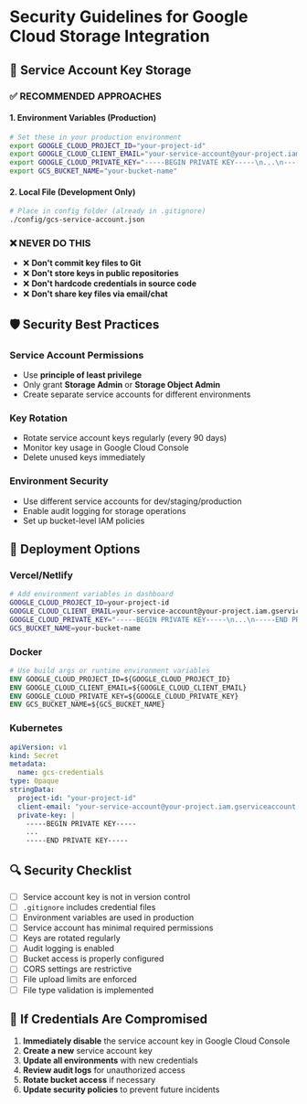 # Security Guidelines for Google Cloud Storage Integration

## 🔐 Service Account Key Storage

### ✅ RECOMMENDED APPROACHES

#### 1. **Environment Variables (Production)**
```bash
# Set these in your production environment
export GOOGLE_CLOUD_PROJECT_ID="your-project-id"
export GOOGLE_CLOUD_CLIENT_EMAIL="your-service-account@your-project.iam.gserviceaccount.com"
export GOOGLE_CLOUD_PRIVATE_KEY="-----BEGIN PRIVATE KEY-----\n...\n-----END PRIVATE KEY-----\n"
export GCS_BUCKET_NAME="your-bucket-name"
```

#### 2. **Local File (Development Only)**
```bash
# Place in config folder (already in .gitignore)
./config/gcs-service-account.json
```

### ❌ NEVER DO THIS

- ❌ **Don't commit key files to Git**
- ❌ **Don't store keys in public repositories**
- ❌ **Don't hardcode credentials in source code**
- ❌ **Don't share key files via email/chat**

## 🛡️ Security Best Practices

### Service Account Permissions
- Use **principle of least privilege**
- Only grant **Storage Admin** or **Storage Object Admin**
- Create separate service accounts for different environments

### Key Rotation
- Rotate service account keys regularly (every 90 days)
- Monitor key usage in Google Cloud Console
- Delete unused keys immediately

### Environment Security
- Use different service accounts for dev/staging/production
- Enable audit logging for storage operations
- Set up bucket-level IAM policies

## 🚀 Deployment Options

### Vercel/Netlify
```bash
# Add environment variables in dashboard
GOOGLE_CLOUD_PROJECT_ID=your-project-id
GOOGLE_CLOUD_CLIENT_EMAIL=your-service-account@your-project.iam.gserviceaccount.com
GOOGLE_CLOUD_PRIVATE_KEY="-----BEGIN PRIVATE KEY-----\n...\n-----END PRIVATE KEY-----\n"
GCS_BUCKET_NAME=your-bucket-name
```

### Docker
```dockerfile
# Use build args or runtime environment variables
ENV GOOGLE_CLOUD_PROJECT_ID=${GOOGLE_CLOUD_PROJECT_ID}
ENV GOOGLE_CLOUD_CLIENT_EMAIL=${GOOGLE_CLOUD_CLIENT_EMAIL}
ENV GOOGLE_CLOUD_PRIVATE_KEY=${GOOGLE_CLOUD_PRIVATE_KEY}
ENV GCS_BUCKET_NAME=${GCS_BUCKET_NAME}
```

### Kubernetes
```yaml
apiVersion: v1
kind: Secret
metadata:
  name: gcs-credentials
type: Opaque
stringData:
  project-id: "your-project-id"
  client-email: "your-service-account@your-project.iam.gserviceaccount.com"
  private-key: |
    -----BEGIN PRIVATE KEY-----
    ...
    -----END PRIVATE KEY-----
```

## 🔍 Security Checklist

- [ ] Service account key is not in version control
- [ ] `.gitignore` includes credential files
- [ ] Environment variables are used in production
- [ ] Service account has minimal required permissions
- [ ] Keys are rotated regularly
- [ ] Audit logging is enabled
- [ ] Bucket access is properly configured
- [ ] CORS settings are restrictive
- [ ] File upload limits are enforced
- [ ] File type validation is implemented

## 🚨 If Credentials Are Compromised

1. **Immediately disable** the service account key in Google Cloud Console
2. **Create a new** service account key
3. **Update all environments** with new credentials
4. **Review audit logs** for unauthorized access
5. **Rotate bucket access** if necessary
6. **Update security policies** to prevent future incidents